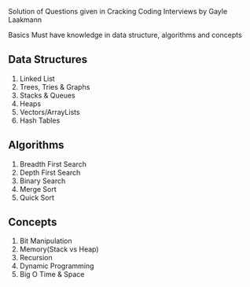 Solution of Questions given in Cracking Coding Interviews by Gayle Laakmann

Basics Must have knowledge in data structure, algorithms and concepts

Data Structures
----------------
1. Linked List
2. Trees, Tries & Graphs
3. Stacks & Queues
4. Heaps
5. Vectors/ArrayLists
6. Hash Tables

Algorithms
----------
1. Breadth First Search
2. Depth First Search
3. Binary Search
4. Merge Sort
5. Quick Sort

Concepts
--------
1. Bit Manipulation
2. Memory(Stack vs Heap)
3. Recursion
4. Dynamic Programming
4. Big O Time & Space
